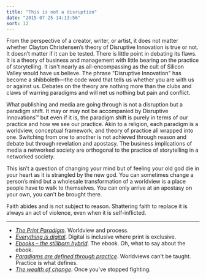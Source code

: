 ```yaml
---
title: "This is not a disruption"
date: "2015-07-25 14:13:56"
sort: 12
---
```


From the perspective of a creator, writer, or artist, it does not matter whether Clayton Christensen’s theory of Disruptive Innovation is true or not. It doesn’t matter if it
can be tested. There is little point in debating its flaws. It is a theory of business and management with little bearing on the practice of storytelling. It isn't nearly as all-encompassing as the cult of Silicon Valley would have us believe. The phrase "Disruptive Innovation" has become a shibboleth—the code word that tells us whether you are with us or against us. Debates on the theory are nothing more than the clubs and
claws of warring paradigms and will net us nothing but pain and
conflict.

What publishing and media are going through is not a disruption but a paradigm shift. It may or may not be accompanied by Disruptive Innovations™ but even if it is, the paradigm shift is purely in terms of our practice and how we see our practice. Akin to a religion, each paradigm is a worldview, conceptual framework, and theory of practice all wrapped into one. Switching from one to another is not achieved through reason and debate but through revelation and apostasy. The business implications of media a networked society are orthogonal to the practice of storytelling in a networked society.

This isn’t a question of changing your mind but of feeling your old god
die in your heart as it is strangled by the new god. You can sometimes
change a person’s mind but a wholesale transformation of a worldview is
a place people have to walk to themselves. You can only arrive at an apostasy on your own, you can't be brought there.

Faith abides and is not subject to reason. Shattering faith to replace
it is always an act of violence, even when it is self-inflicted.

<div class="not-on-single-page" markdown="1">

***

- *[The Print Paradigm](/This_is_not_a_disruption/Print_paradigm.html)*. Worldview and process.
- *[Everything is digital](/This_is_not_a_disruption/Everything_is_digital.html)*. Digital is inclusive where print is exclusive.
- *[Ebooks – the stillborn hybrid](/This_is_not_a_disruption/Ebooks_-_the_stillborn_hybrid.html)*. The ebook. Oh, what to say about the ebook.
- *[Paradigms are defined through practice](/This_is_not_a_disruption/Paradigms_practice.html)*. Worldviews can't be taught. Practice is what defines.
- *[The wealth of change](/This_is_not_a_disruption/The_wealth_of_change.html)*. Once you've stopped fighting.

</div>
